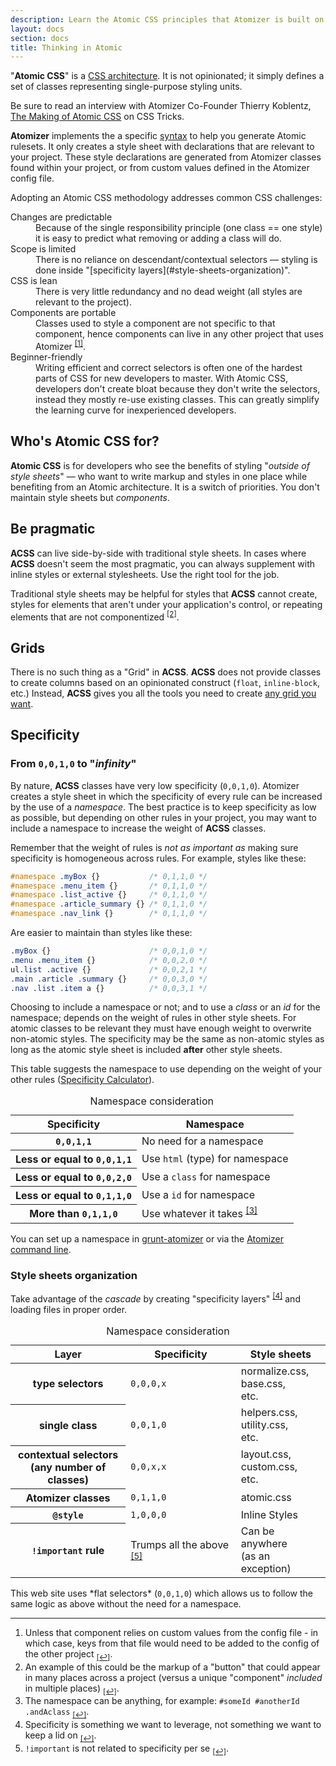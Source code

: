 ```yaml
---
description: Learn the Atomic CSS principles that Atomizer is built on.
layout: docs
section: docs
title: Thinking in Atomic
---
```


&quot;**Atomic CSS**&quot; is a [CSS architecture](http://www.smashingmagazine.com/2013/10/21/challenging-css-best-practices-atomic-approach/). It is not opinionated; it simply defines a set of classes representing single-purpose styling units.

<p class="noteBox info">Be sure to read an interview with Atomizer Co-Founder Thierry Koblentz, <a href="https://css-tricks.com/thierry-koblentz-atomic-css/">The Making of Atomic CSS</a> on CSS Tricks.</p>

**Atomizer** implements the a specific [syntax](/guides/syntax.html) to help you generate Atomic rulesets. It only creates a style sheet with declarations that are relevant to your project. These style declarations are generated from Atomizer classes found within your project, or from custom values defined in the Atomizer config file.

Adopting an Atomic CSS methodology addresses common CSS challenges:

<dl class="Mb(30px)">
    <dt class="Fs(i) C(#000)">Changes are predictable</dt>
    <dd class="Mstart(20px) Mt(5px)">Because of the single responsibility principle (one class == one style) it is easy to predict what removing or adding a class will do.</dd>
    <dt class="Fs(i) C(#000)">Scope is limited</dt>
    <dd class="Mstart(20px) Mt(5px)">There is no reliance on descendant/contextual selectors &mdash; styling is done inside &quot;[specificity layers](#style-sheets-organization)&quot;.</dd>
    <dt class="Fs(i) C(#000)">CSS is lean</dt>
    <dd class="Mstart(20px) Mt(5px)">There is very little redundancy and no dead weight (all styles are relevant to the project).</dd>
    <dt class="Fs(i) C(#000)">Components are portable</dt>
    <dd class="Mstart(20px) Mt(5px)">Classes used to style a component are not specific to that component, hence components can live in any other project that uses Atomizer <sup><a href="#footnote" id="footnote-1">[1]</a></sup>.</dd>
    <dt class="Fs(i) C(#000)">Beginner-friendly</dt>
    <dd class="Mstart(20px) Mt(5px)">Writing efficient and correct selectors is often one of the hardest parts of CSS for new developers to master. With Atomic CSS, developers don&#39;t create bloat because they don&#39;t write the selectors, instead they mostly re-use existing classes. This can greatly simplify the learning curve for inexperienced developers.</dd>
</dl>

## Who&#39;s Atomic CSS for?

**Atomic CSS** is for developers who see the benefits of styling &quot;*outside of style sheets*&quot; &mdash; who want to write markup and styles in one place while benefiting from an Atomic architecture. It is a switch of priorities. You don&#39;t maintain style sheets but *components*.

## Be pragmatic

<b>ACSS</b> can live side-by-side with traditional style sheets. In cases where <b>ACSS</b> doesn&#39;t seem the most pragmatic, you can always supplement with inline styles or external stylesheets. Use the right tool for the job.  

Traditional style sheets may be helpful for styles that <b>ACSS</b> cannot create, styles for elements that aren&#39;t under your application&#39;s control, or repeating elements that are not componentized <sup>[[2]](#footnote)<a id="footnote-2" class="D(ib)"></a></sup>.

## Grids

There is no such thing as a &quot;Grid&quot; in <b>ACSS</b>. <b>ACSS</b> does not provide classes to create columns based on an opinionated construct (<code>float</code>, <code>inline-block</code>, etc.) Instead, <b>ACSS</b> gives you all the tools you need to create [any grid you want](/tutorials/grid-system.html).

## Specificity

### From `0,0,1,0` to &quot;*infinity*&quot;

By nature, <b>ACSS</b> classes have very low specificity (`0,0,1,0`). Atomizer creates a style sheet in which the specificity of every rule can be increased by the use of a *namespace*. The best practice is to keep specificity as low as possible, but depending on other rules in your project, you may want to include a namespace to increase the weight of <b>ACSS</b> classes.

Remember that the weight of rules is *not as important as* making sure specificity is homogeneous across rules.
For example, styles like these:

```css
#namespace .myBox {}           /* 0,1,1,0 */
#namespace .menu_item {}       /* 0,1,1,0 */
#namespace .list_active {}     /* 0,1,1,0 */
#namespace .article_summary {} /* 0,1,1,0 */
#namespace .nav_link {}        /* 0,1,1,0 */
```

Are easier to maintain than styles like these:

```css
.myBox {}                      /* 0,0,1,0 */
.menu .menu_item {}            /* 0,0,2,0 */
ul.list .active {}             /* 0,0,2,1 */
.main .article .summary {}     /* 0,0,3,0 */
.nav .list .item a {}          /* 0,0,3,1 */
```

Choosing to include a namespace or not; and to use a *class* or an *id* for the namespace; depends on the weight of rules in other style sheets. For atomic classes to be relevant they must have enough weight to overwrite non-atomic styles. The specificity may be the same as non-atomic styles as long as the atomic style sheet is included **after** other style sheets.

This table suggests the namespace to use depending on the weight of your other rules ([Specificity Calculator](http://specificity.keegan.st/)).

<table class="Ta(start) W(100%)">
    <caption class="Hidden">Namespace consideration</caption>
    <thead>
        <tr>
            <th scope="col" class="P(10px)">Specificity</th>
            <th scope="col" class="P(10px)">Namespace</th>
        </tr>
    </thead>
    <tbody>
        <tr class="BdT Bdc(#0280ae.3)">
            <th scope="row" class="Va(t) Whs(nw) P(10px)"><code>0,0,1,1</code></th>
            <td class="Va(t) P(10px)">No need for a namespace</td>
        </tr>
        <tr class="BdT Bdc(#0280ae.3)">
            <th scope="row" class="Va(t) Whs(nw) P(10px)">Less or equal to <code>0,0,1,1</code></th>
            <td class="Va(t) P(10px)">Use <code>html</code> (type) for namespace</td>
        </tr>
        <tr class="BdT Bdc(#0280ae.3)">
            <th scope="row" class="Va(t) Whs(nw) P(10px)">Less or equal to <code>0,0,2,0</code></th>
            <td class="Va(t) P(10px)">Use a <code>class</code> for namespace</td>
        </tr>
        <tr class="BdT Bdc(#0280ae.3)">
            <th scope="row" class="Va(t) Whs(nw) P(10px)">Less or equal to <code>0,1,1,0</code></th>
            <td class="Va(t) P(10px)">Use a <code>id</code> for namespace</td>
        </tr>
            <tr class="BdT Bdc(#0280ae.3)">
                <th scope="row" class="Va(t) Whs(nw) P(10px)">More than <code>0,1,1,0</code></th>
                <td class="Va(t) P(10px)">Use whatever it takes <sup><a href="#footnote">[3]</a><a id="footnote-3" class="D(ib)"></a></sup></td>
            </tr>
    </tbody>
</table>

<p class="noteBox info">You can set up a namespace in <a href="https://github.com/acss-io/grunt-atomizer#examples">grunt-atomizer</a> or via the <a href="./installation.html#atomizer-cli">Atomizer command line</a>.</p>

### Style sheets organization

Take advantage of the *cascade* by creating &quot;specificity layers&quot; <sup>[[4]](#footnote)<a id="footnote-4" class="D(ib)"></a></sup> and loading files in proper order.

<table class="Ta(start) Tbl(f) W(100%)">
    <caption class="Hidden">Namespace consideration</caption>
    <thead>
        <tr>
            <th scope="col" class="P(10px)">Layer</th>
            <th scope="col" class="P(10px)">Specificity</th>
            <th scope="col" class="P(10px)">Style sheets</th>
        </tr>
    </thead>
    <tbody>
        <tr class="BdT Bdc(#0280ae.3)">
            <th scope="row" class="Va(t) Whs(pl) P(10px)">type selectors</th>
            <td class="Va(t) P(10px)"><code>0,0,0,x</code></td>
            <td class="Va(t) P(10px)">normalize.css,<br> base.css,<br> etc.</td>
        </tr>
        <tr class="BdT Bdc(#0280ae.3)">
            <th scope="row" class="Va(t) Whs(pl) P(10px)">single class</th>
            <td class="Va(t) P(10px)"><code>0,0,1,0</code></td>
            <td class="Va(t) P(10px)">helpers.css,<br> utility.css,<br> etc.</td>
        </tr>
        <tr class="BdT Bdc(#0280ae.3)">
            <th scope="row" class="Va(t) Whs(pl) P(10px)">contextual selectors<br> (any number of classes)</th>
            <td class="Va(t) P(10px)"><code>0,0,x,x</code></td>
            <td class="Va(t) P(10px)">layout.css,<br> custom.css,<br> etc.</td>
        </tr>
        <tr class="BdT Bdc(#0280ae.3)">
            <th scope="row" class="Va(t) Whs(pl) P(10px)">Atomizer classes</th>
            <td class="Va(t) P(10px)"><code>0,1,1,0</code></td>
            <td class="Va(t) P(10px)">atomic.css</td>
        </tr>
        <tr class="BdT Bdc(#0280ae.3)">
            <th scope="row" class="Va(t) Whs(pl) P(10px)"><code>@style</code></th>
            <td class="Va(t) P(10px)"><code>1,0,0,0</code></td>
            <td class="Va(t) P(10px)">Inline Styles</td>
        </tr>
        <tr class="BdT Bdc(#0280ae.3)">
            <th scope="row" class="Va(t) Whs(pl) P(10px)"><code>!important</code> rule</th>
            <td class="Va(t) P(10px)">Trumps all the above <sup><a href="#footnote">[5]</a><a id="footnote-5" class="D(ib)"></a></sup></td>
            <td class="Va(t) P(10px)">Can be anywhere<br> (as an exception)</td>
        </tr>
    </tbody>
</table>

<p class="noteBox info">This web site uses *flat selectors* (<code>0,0,1,0</code>) which allows us to follow the same logic as above without the need for a namespace.</p>

---

<div id="footnote"></div>

1. Unless that component relies on custom values from the config file - in which case, keys from that file would need to be added to the config of the other project <sub>[[↩]](#footnote-1)</sub>.
1. An example of this could be the markup of a &quot;button&quot; that could appear in many places across a project (versus a unique &quot;component&quot; *included* in multiple places) <sub>[[↩]](#footnote-2)</sub>.
1. The namespace can be anything, for example: `#someId #anotherId .andAclass` <sub>[[↩]](#footnote-3)</sub>.
1. Specificity is something we want to leverage, not something we want to keep a lid on <sub>[[↩]](#footnote-4)</sub>.
1. `!important` is not related to specificity per se <sub>[[↩]](#footnote-5)</sub>.
